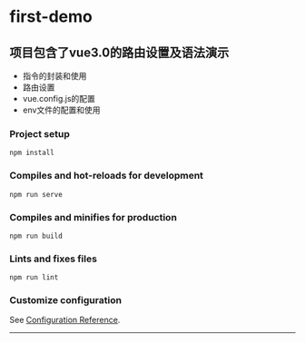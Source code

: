 # first-demo

## 项目包含了vue3.0的路由设置及语法演示

* 指令的封装和使用
* 路由设置
* vue.config.js的配置
* env文件的配置和使用

### Project setup
```
npm install
```

### Compiles and hot-reloads for development
```
npm run serve
```

### Compiles and minifies for production
```
npm run build
```

### Lints and fixes files
```
npm run lint
```

### Customize configuration
See [Configuration Reference](https://cli.vuejs.org/config/).

***